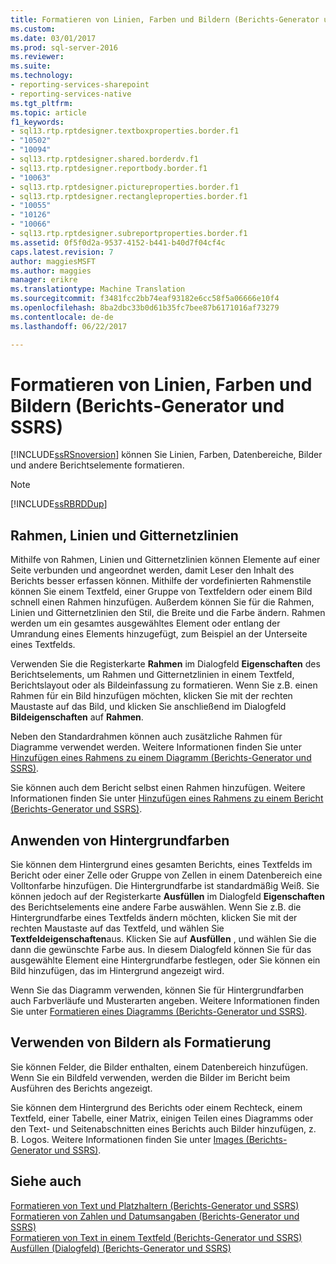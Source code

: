 ```yaml
---
title: Formatieren von Linien, Farben und Bildern (Berichts-Generator und SSRS) | Microsoft Docs
ms.custom: 
ms.date: 03/01/2017
ms.prod: sql-server-2016
ms.reviewer: 
ms.suite: 
ms.technology:
- reporting-services-sharepoint
- reporting-services-native
ms.tgt_pltfrm: 
ms.topic: article
f1_keywords:
- sql13.rtp.rptdesigner.textboxproperties.border.f1
- "10502"
- "10094"
- sql13.rtp.rptdesigner.shared.borderdv.f1
- sql13.rtp.rptdesigner.reportbody.border.f1
- "10063"
- sql13.rtp.rptdesigner.pictureproperties.border.f1
- sql13.rtp.rptdesigner.rectangleproperties.border.f1
- "10055"
- "10126"
- "10066"
- sql13.rtp.rptdesigner.subreportproperties.border.f1
ms.assetid: 0f5f0d2a-9537-4152-b441-b40d7f04cf4c
caps.latest.revision: 7
author: maggiesMSFT
ms.author: maggies
manager: erikre
ms.translationtype: Machine Translation
ms.sourcegitcommit: f3481fcc2bb74eaf93182e6cc58f5a06666e10f4
ms.openlocfilehash: 8ba2dbc33b0d61b35fc7bee87b6171016af73279
ms.contentlocale: de-de
ms.lasthandoff: 06/22/2017

---
```

# <a name="formatting-lines-colors-and-images-report-builder-and-ssrs"></a>Formatieren von Linien, Farben und Bildern (Berichts-Generator und SSRS)
  [!INCLUDE[ssRSnoversion](../../includes/ssrsnoversion-md.md)] können Sie Linien, Farben, Datenbereiche, Bilder und andere Berichtselemente formatieren.  
  
> [!NOTE]  
>  [!INCLUDE[ssRBRDDup](../../includes/ssrbrddup-md.md)]  
  
## <a name="borders-lines-and-gridlines"></a>Rahmen, Linien und Gitternetzlinien  
 Mithilfe von Rahmen, Linien und Gitternetzlinien können Elemente auf einer Seite verbunden und angeordnet werden, damit Leser den Inhalt des Berichts besser erfassen können. Mithilfe der vordefinierten Rahmenstile können Sie einem Textfeld, einer Gruppe von Textfeldern oder einem Bild schnell einen Rahmen hinzufügen. Außerdem können Sie für die Rahmen, Linien und Gitternetzlinien den Stil, die Breite und die Farbe ändern. Rahmen werden um ein gesamtes ausgewähltes Element oder entlang der Umrandung eines Elements hinzugefügt, zum Beispiel an der Unterseite eines Textfelds.  
  
 Verwenden Sie die Registerkarte **Rahmen** im Dialogfeld **Eigenschaften** des Berichtselements, um Rahmen und Gitternetzlinien in einem Textfeld, Berichtslayout oder als Bildeinfassung zu formatieren. Wenn Sie z.B. einen Rahmen für ein Bild hinzufügen möchten, klicken Sie mit der rechten Maustaste auf das Bild, und klicken Sie anschließend im Dialogfeld **Bildeigenschaften** auf **Rahmen**.  
  
 Neben den Standardrahmen können auch zusätzliche Rahmen für Diagramme verwendet werden. Weitere Informationen finden Sie unter [Hinzufügen eines Rahmens zu einem Diagramm &#40;Berichts-Generator und SSRS&#41;](../../reporting-services/report-design/add-a-border-frame-to-a-chart-report-builder-and-ssrs.md).  
  
 Sie können auch dem Bericht selbst einen Rahmen hinzufügen. Weitere Informationen finden Sie unter [Hinzufügen eines Rahmens zu einem Bericht &#40;Berichts-Generator und SSRS&#41;](../../reporting-services/report-design/add-a-border-to-a-report-report-builder-and-ssrs.md).  
  
## <a name="applying-background-colors"></a>Anwenden von Hintergrundfarben  
 Sie können dem Hintergrund eines gesamten Berichts, eines Textfelds im Bericht oder einer Zelle oder Gruppe von Zellen in einem Datenbereich eine Volltonfarbe hinzufügen. Die Hintergrundfarbe ist standardmäßig Weiß. Sie können jedoch auf der Registerkarte **Ausfüllen** im Dialogfeld **Eigenschaften** des Berichtselements eine andere Farbe auswählen. Wenn Sie z.B. die Hintergrundfarbe eines Textfelds ändern möchten, klicken Sie mit der rechten Maustaste auf das Textfeld, und wählen Sie **Textfeldeigenschaften**aus. Klicken Sie auf **Ausfüllen** , und wählen Sie die dann die gewünschte Farbe aus. In diesem Dialogfeld können Sie für das ausgewählte Element eine Hintergrundfarbe festlegen, oder Sie können ein Bild hinzufügen, das im Hintergrund angezeigt wird.  
  
 Wenn Sie das Diagramm verwenden, können Sie für Hintergrundfarben auch Farbverläufe und Musterarten angeben. Weitere Informationen finden Sie unter [Formatieren eines Diagramms &#40;Berichts-Generator und SSRS&#41;](../../reporting-services/report-design/formatting-a-chart-report-builder-and-ssrs.md).  
  
## <a name="using-images-as-formatting"></a>Verwenden von Bildern als Formatierung  
 Sie können Felder, die Bilder enthalten, einem Datenbereich hinzufügen. Wenn Sie ein Bildfeld verwenden, werden die Bilder im Bericht beim Ausführen des Berichts angezeigt.  
  
 Sie können dem Hintergrund des Berichts oder einem Rechteck, einem Textfeld, einer Tabelle, einer Matrix, einigen Teilen eines Diagramms oder den Text- und Seitenabschnitten eines Berichts auch Bilder hinzufügen, z. B. Logos. Weitere Informationen finden Sie unter [Images &#40;Berichts-Generator und SSRS&#41;](../../reporting-services/report-design/images-report-builder-and-ssrs.md).  
  
## <a name="see-also"></a>Siehe auch  
 [Formatieren von Text und Platzhaltern &#40;Berichts-Generator und SSRS&#41;](../../reporting-services/report-design/formatting-text-and-placeholders-report-builder-and-ssrs.md)   
 [Formatieren von Zahlen und Datumsangaben &#40;Berichts-Generator und SSRS&#41;](../../reporting-services/report-design/formatting-numbers-and-dates-report-builder-and-ssrs.md)   
 [Formatieren von Text in einem Textfeld &#40;Berichts-Generator und SSRS&#41;](../../reporting-services/report-design/format-text-in-a-text-box-report-builder-and-ssrs.md)   
 [Ausfüllen (Dialogfeld) &#40;Berichts-Generator und SSRS&#41;](http://msdn.microsoft.com/library/93a91d02-d558-4a0e-8d17-3fdf21e208d3)  
  
  
